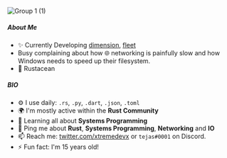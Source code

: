 ![Group 1 (1)](https://user-images.githubusercontent.com/63039748/168472207-ce1b045c-4027-4ca5-8978-5b832aed86fa.png)

##### About Me

- ✨ Currently Developing [dimension](https://github.com/dimensionhq), [fleet](https://github.com/dimensionhq/fleet)
- Busy complaining about how 🌐 networking is painfully slow and how Windows needs to speed up their filesystem.
- 🦀 Rustacean

##### BIO

- ⚙️ I use daily: `.rs`, `.py`, `.dart`, `.json`, `.toml`
- 🌍 I'm mostly active within the **Rust Community**
- 🌱 Learning all about **Systems Programming**
- 💬 Ping me about **Rust**, **Systems Programming**, **Networking** and **IO**
- 📫 Reach me: [twitter.com/xtremedevx](https://twitter.com/xtremedevx) or `tejas#0001` on Discord.
- ⚡️ Fun fact: I'm 15 years old!
